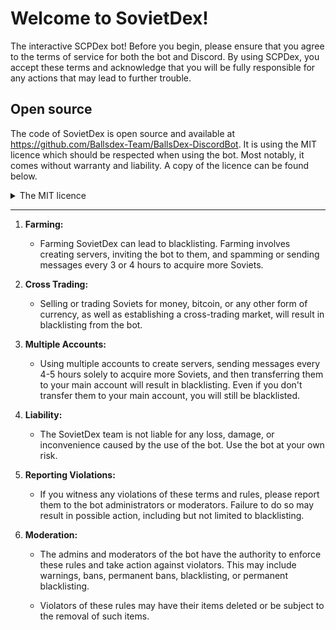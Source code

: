 # Welcome to SovietDex!

The interactive SCPDex bot! Before you begin, please ensure that you agree to the terms of service for both the bot and Discord. By using SCPDex, you accept these terms and acknowledge that you will be fully responsible for any actions that may lead to further trouble.

## Open source

The code of SovietDex is open source and available at https://github.com/Ballsdex-Team/BallsDex-DiscordBot. It is using the MIT licence which should be respected when using the bot. Most notably, it comes without warranty and liability. A copy of the licence can be found below.

<details>
  <summary>The MIT licence</summary>

  > Permission is hereby granted, free of charge, to any person obtaining a copy
  > of this software and associated documentation files (the "Software"), to deal
  > in the Software without restriction, including without limitation the rights
  > to use, copy, modify, merge, publish, distribute, sublicense, and/or sell
  > copies of the Software, and to permit persons to whom the Software is
  > furnished to do so, subject to the following conditions:

  > The above copyright notice and this permission notice shall be included in all
  > copies or substantial portions of the Software.

  > THE SOFTWARE IS PROVIDED "AS IS", WITHOUT WARRANTY OF ANY KIND, EXPRESS OR
  > IMPLIED, INCLUDING BUT NOT LIMITED TO THE WARRANTIES OF MERCHANTABILITY,
  > FITNESS FOR A PARTICULAR PURPOSE AND NONINFRINGEMENT. IN NO EVENT SHALL THE
  > AUTHORS OR COPYRIGHT HOLDERS BE LIABLE FOR ANY CLAIM, DAMAGES OR OTHER
  > LIABILITY, WHETHER IN AN ACTION OF CONTRACT, TORT OR OTHERWISE, ARISING FROM,
  > OUT OF OR IN CONNECTION WITH THE SOFTWARE OR THE USE OR OTHER DEALINGS IN THE
  > SOFTWARE.

</details>

---

1. **Farming:**
   - Farming SovietDex can lead to blacklisting. Farming involves creating servers, inviting the bot to them, and spamming or sending messages every 3 or 4 hours to acquire more Soviets.

2. **Cross Trading:** 
   - Selling or trading Soviets for money, bitcoin, or any other form of currency, as well as establishing a cross-trading market, will result in blacklisting from the bot.

3. **Multiple Accounts:**
   - Using multiple accounts to create servers, sending messages every 4-5 hours solely to acquire more Soviets, and then transferring them to your main account will result in blacklisting. Even if you don't transfer them to your main account, you will still be blacklisted.

4. **Liability:** 
   - The SovietDex team is not liable for any loss, damage, or inconvenience caused by the use of the bot. Use the bot at your own risk.

5. **Reporting Violations:**
   - If you witness any violations of these terms and rules, please report them to the bot administrators or moderators. Failure to do so may result in possible action, including but not limited to blacklisting.

6. **Moderation:**
   - The admins and moderators of the bot have the authority to enforce these rules and take action against violators. This may include warnings, bans, permanent bans, blacklisting, or permanent blacklisting.

   - Violators of these rules may have their items deleted or be subject to the removal of such items.



